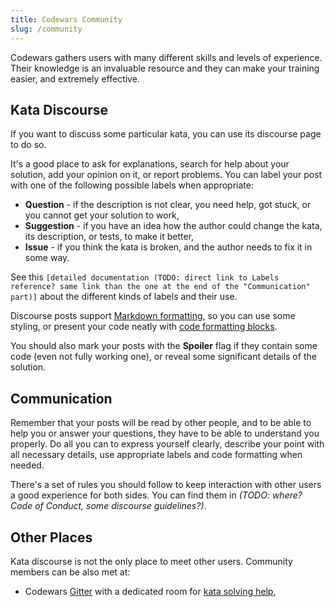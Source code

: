 ```yaml
---
title: Codewars Community
slug: /community
---
```


Codewars gathers users with many different skills and levels of experience. Their knowledge is an invaluable resource and they can make your training easier, and extremely effective.

## Kata Discourse

If you want to discuss some particular kata, you can use its discourse page to do so.

It's a good place to ask for explanations, search for help about your solution, add your opinion on it, or report problems. You can label your post with one of the following possible labels when appropriate:

- **Question** - if the description is not clear, you need help, got stuck, or you cannot get your solution to work,
- **Suggestion** - if you have an idea how the author could change the kata, its description, or tests, to make it better,
- **Issue** - if you think the kata is broken, and the author needs to fix it in some way.

See this `[detailed documentation (TODO: direct link to Labels reference? same link than the one at the end of the "Communication" part)]` about the different kinds of labels and their use.

Discourse posts support [Markdown formatting](/references/markdown/), so you can use some styling, or present your code neatly with [code formatting blocks](/references/markdown/extensions/#sequential-code-blocks).

You should also mark your posts with the **Spoiler** flag if they contain some code (even not fully working one), or reveal some significant details of the solution.

## Communication

Remember that your posts will be read by other people, and to be able to help you or answer your questions, they have to be able to understand you properly. Do all you can to express yourself clearly, describe your point with all necessary details, use appropriate labels and code formatting when needed.

There's a set of rules you should follow to keep interaction with other users a good experience for both sides. You can find them in _(TODO: where? Code of Conduct, some discourse guidelines?)_.

## Other Places

Kata discourse is not the only place to meet other users. Community members can be also met at:

- Codewars [Gitter](https://gitter.im/Codewars/codewars.com) with a dedicated room for [kata solving help](https://gitter.im/Codewars/codewars.com/kata-solving-help),
